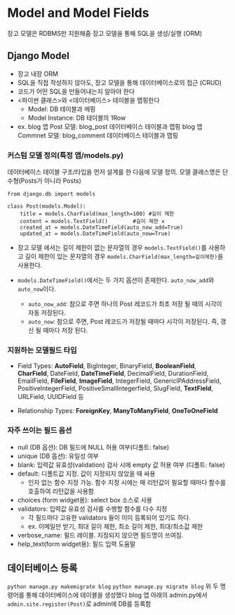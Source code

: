 # Model and Model Fields

장고 모델은 RDBMS만 지원해줌
장고 모델을 통해 SQL을 생성/실행 (ORM)

## Django Model
- 장고 내장 ORM
- SQL을 직접 작성하지 않아도, 장고 모델을 통해 데이터베이스로의 접근 (CRUD)
- 코드가 어떤 SQL을 만들어내는지 알아야 한다
- <파이썬 클래스>와 <데이터베이스> 테이블을 맵핑한다
	* Model: DB 테이블과 메핑
	* Model Instance: DB 테이블의 1Row
- ex. blog 앱 Post 모델: blog_post 데이터베이스 테이블과 맵핑
	blog 앱 Commnet 모델: blog_comment 데이터베이스 테이블과 맵핑

### 커스텀 모델 정의(특정 앱/models.py)

데이터베이스 테이블 구조/타입을 먼저 설계를 한 다음에 모델 정의.
모델 클래스명은 단수형(Posts가 아니라 Posts)

```
from django.db import models

class Post(models.Model):
	title = models.CharField(max_length=100) #길이 제한
    content = models.TextField()		#길이 제한 x
    created_at = models.DateTimeField(auto_now_add=True)
    updated_at = models.DateTimeField(auto_now=True)
```

- 장고 모델 에서는 길이 제한이 없는 문자열의 경우 `models.TextField()`를 사용하고 길이 제한이 있는 문자열의 경우 `models.CharField(max_length=길이제한)`을 사용한다.

- `models.DateTimeField()`에서는 두 가지 옵션이 존재한다. `auto_now_add`와 `auto_now`이다.
	- `auto_now_add`: 참으로 주면 하나의 Post 레코드가 최초 저장 될 때의 시각이 자동 저장된다.
	- `auto_now`: 참으로 주면, Post 레코드가 저장될 때마다 시각이 저장된다. 즉, 갱신 될 때마다 저장 된다.
	
    
### 지원하는 모델필드 타입
- Field Types: **AutoField**, BigInteger, BinaryField, **BooleanField**, **CharField**, DateField, **DateTimeField**, DecimalField, DurationField, EmailField, **FileField**, **ImageField**, IntegerField, GenericIPAddressField, PositiveIntegerField, PositiveSmallIntegerfield, SlugField, **TextField**, URLField, UUIDField 등

- Relationship Types: **ForeignKey**, **ManyToManyField**, **OneToOneField**

### 자주 쓰이는 필드 옵션
- null (DB 옵션): DB 필드에 NULL 허용 여부(디폴트: false)
- unique (DB 옵션): 유일성 여부
- blank: 입력값 유효성(validation) 검사 시에 empty 값 허용 여부 (디폴트: false)
- default: 디폴트값 지정. 값이 지정되지 않았을 때 싸용
	* 인자 없는 함수 지정 가능. 함수 지정 시에는 매 리턴값이 필요할 때마다 함수를 호출하여 리턴값을 사용함
- choices (form widget용): select box 소스로 사용
- validators: 입력값 유효성 검사를 수행할 함수를 다수 지정
	* 각 필드마다 고유한 validators 들이 이미 등록되어 있기도 하다.
	* ex. 이메일만 받기, 최대 길이 제한, 최소 길이 제한, 최대/최소값 제한
- verbose_name: 필드 레이블. 지정되지 않으면 필드명이 쓰여짐.
- help_text(form widget용): 필드 입력 도움말

## 데이터베이스 등록
`python manage.py makemigrate blog`
`python manage.py migrate blog`
위 두 명령어를 통해 데이터베이스에 테이블을 생성했다
blog 앱 아래의 admin.py에서 `admin.site.register(Post)`로 admin에 DB를 등록함

